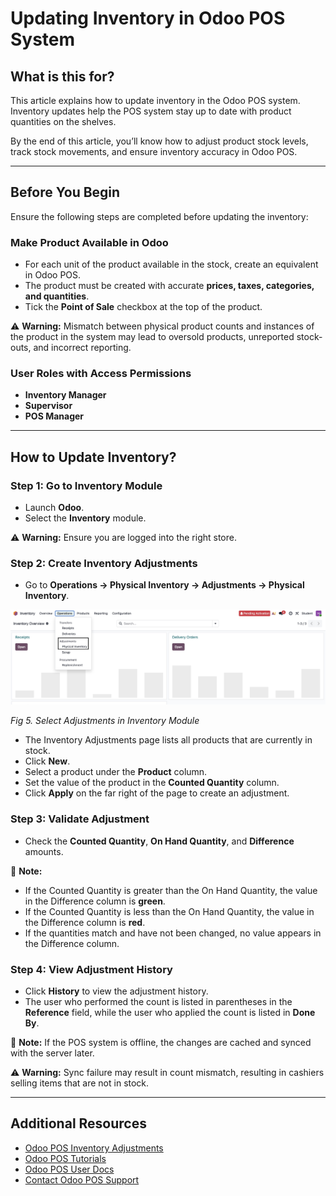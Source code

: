 # Updating Inventory in Odoo POS System

## What is this for?
This article explains how to update inventory in the Odoo POS system. Inventory updates help the POS system stay up to date with product quantities on the shelves.  

By the end of this article, you’ll know how to adjust product stock levels, track stock movements, and ensure inventory accuracy in Odoo POS.

---

## Before You Begin
Ensure the following steps are completed before updating the inventory:

### Make Product Available in Odoo
- For each unit of the product available in the stock, create an equivalent in Odoo POS.  
- The product must be created with accurate **prices, taxes, categories, and quantities**.  
- Tick the **Point of Sale** checkbox at the top of the product.  

⚠️ **Warning:** Mismatch between physical product counts and instances of the product in the system may lead to oversold products, unreported stock-outs, and incorrect reporting.  

### User Roles with Access Permissions
- **Inventory Manager**  
- **Supervisor**  
- **POS Manager**  

---

## How to Update Inventory?

### Step 1: Go to Inventory Module
- Launch **Odoo**.  
- Select the **Inventory** module.  

⚠️ **Warning:** Ensure you are logged into the right store.  

### Step 2: Create Inventory Adjustments
- Go to **Operations → Physical Inventory → Adjustments → Physical Inventory**.  

![Select Adjustment](./assets/images/Adjustment.jpeg)

*Fig 5. Select Adjustments in Inventory Module*  

- The Inventory Adjustments page lists all products that are currently in stock.  
- Click **New**.  
- Select a product under the **Product** column.  
- Set the value of the product in the **Counted Quantity** column.  
- Click **Apply** on the far right of the page to create an adjustment.  

### Step 3: Validate Adjustment
- Check the **Counted Quantity**, **On Hand Quantity**, and **Difference** amounts.  

📝 **Note:**  
- If the Counted Quantity is greater than the On Hand Quantity, the value in the Difference column is **green**.  
- If the Counted Quantity is less than the On Hand Quantity, the value in the Difference column is **red**.  
- If the quantities match and have not been changed, no value appears in the Difference column.  


### Step 4: View Adjustment History
- Click **History** to view the adjustment history.  
- The user who performed the count is listed in parentheses in the **Reference** field, while the user who applied the count is listed in **Done By**.  

📝 **Note:** If the POS system is offline, the changes are cached and synced with the server later.  

⚠️ **Warning:** Sync failure may result in count mismatch, resulting in cashiers selling items that are not in stock.  

---

## Additional Resources
- [Odoo POS Inventory Adjustments](https://www.odoo.com/documentation/18.0/applications/inventory_and_mrp/inventory/warehouses_storage/inventory_management/count_products.html?highlight=inventory%20adjustments)  
- [Odoo POS Tutorials](
https://www.odoo.com/slides/point-of-sale-28
)  
- [Odoo POS User Docs](https://www.odoo.com/documentation/19.0/applications/sales/point_of_sale.html)  
- [Contact Odoo POS Support](https://www.odoo.com/help) 